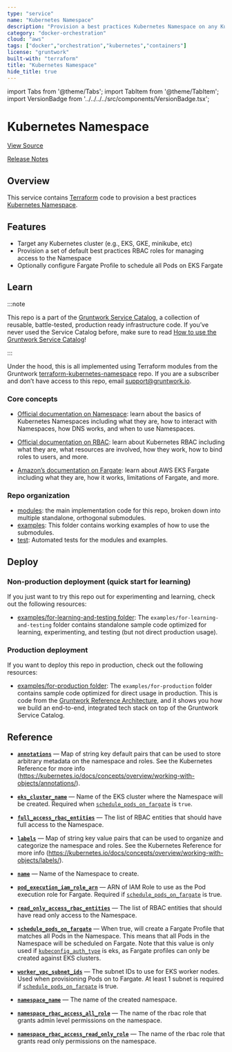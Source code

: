 ```yaml
---
type: "service"
name: "Kubernetes Namespace"
description: "Provision a best practices Kubernetes Namespace on any Kubernetes Cluster."
category: "docker-orchestration"
cloud: "aws"
tags: ["docker","orchestration","kubernetes","containers"]
license: "gruntwork"
built-with: "terraform"
title: "Kubernetes Namespace"
hide_title: true
---
```


import Tabs from '@theme/Tabs';
import TabItem from '@theme/TabItem';
import VersionBadge from '../../../../src/components/VersionBadge.tsx';

<VersionBadge version="0.80.3" lastModifiedVersion="0.35.4"/>

# Kubernetes Namespace


<a href="https://github.com/gruntwork-io/terraform-aws-service-catalog/tree/eak12913-patch-1/modules/services/k8s-namespace" className="link-button">View Source</a>

<a href="https://github.com/gruntwork-io/terraform-aws-service-catalog/releases?q=services%2Fk8s-namespace" className="link-button" title="Release notes for only the service catalog versions which impacted this service.">Release Notes</a>

## Overview

This service contains [Terraform](https://www.terraform.io) code to provision a best practices
[Kubernetes Namespace](https://kubernetes.io/docs/concepts/overview/working-with-objects/namespaces/).

## Features

*   Target any Kubernetes cluster (e.g., EKS, GKE, minikube, etc)
*   Provision a set of default best practices RBAC roles for managing access to the Namespace
*   Optionally configure Fargate Profile to schedule all Pods on EKS Fargate

## Learn

:::note

This repo is a part of the [Gruntwork Service Catalog](https://github.com/gruntwork-io/terraform-aws-service-catalog/),
a collection of reusable, battle-tested, production ready infrastructure code.
If you’ve never used the Service Catalog before, make sure to read
[How to use the Gruntwork Service Catalog](https://docs.gruntwork.io/reference/services/intro/overview)!

:::

Under the hood, this is all implemented using Terraform modules from the Gruntwork
[terraform-kubernetes-namespace](https://github.com/gruntwork-io/terraform-kubernetes-namespace) repo. If you are a
subscriber and don’t have access to this repo, email <support@gruntwork.io>.

### Core concepts

*   [Official documentation on Namespace](https://kubernetes.io/docs/concepts/overview/working-with-objects/namespaces/):
    learn about the basics of Kubernetes Namespaces including what they are, how to interact with Namespaces, how DNS
    works, and when to use Namespaces.

*   [Official documentation on RBAC](https://kubernetes.io/docs/reference/access-authn-authz/rbac/): learn about
    Kubernetes RBAC including what they are, what resources are involved, how they work, how to bind roles to users, and
    more.

*   [Amazon’s documentation on Fargate](https://docs.aws.amazon.com/eks/latest/userguide/fargate.html): learn about AWS
    EKS Fargate including what they are, how it works, limitations of Fargate, and more.

### Repo organization

*   [modules](https://github.com/gruntwork-io/terraform-aws-service-catalog/tree/eak12913-patch-1/modules): the main implementation code for this repo, broken down into multiple standalone, orthogonal submodules.
*   [examples](https://github.com/gruntwork-io/terraform-aws-service-catalog/tree/eak12913-patch-1/examples): This folder contains working examples of how to use the submodules.
*   [test](https://github.com/gruntwork-io/terraform-aws-service-catalog/tree/eak12913-patch-1/test): Automated tests for the modules and examples.

## Deploy

### Non-production deployment (quick start for learning)

If you just want to try this repo out for experimenting and learning, check out the following resources:

*   [examples/for-learning-and-testing folder](https://github.com/gruntwork-io/terraform-aws-service-catalog/tree/eak12913-patch-1/examples/for-learning-and-testing): The
    `examples/for-learning-and-testing` folder contains standalone sample code optimized for learning, experimenting, and
    testing (but not direct production usage).

### Production deployment

If you want to deploy this repo in production, check out the following resources:

*   [examples/for-production folder](https://github.com/gruntwork-io/terraform-aws-service-catalog/tree/eak12913-patch-1/examples/for-production): The `examples/for-production` folder contains sample code
    optimized for direct usage in production. This is code from the
    [Gruntwork Reference Architecture](https://gruntwork.io/reference-architecture), and it shows you how we build an
    end-to-end, integrated tech stack on top of the Gruntwork Service Catalog.

## Reference

<Tabs>
<TabItem value="inputs" label="Inputs" default>

<a name="annotations" className="snap-top"></a>

* [**`annotations`**](#annotations) &mdash; Map of string key default pairs that can be used to store arbitrary metadata on the namespace and roles. See the Kubernetes Reference for more info (https://kubernetes.io/docs/concepts/overview/working-with-objects/annotations/).

<a name="eks_cluster_name" className="snap-top"></a>

* [**`eks_cluster_name`**](#eks_cluster_name) &mdash; Name of the EKS cluster where the Namespace will be created. Required when [`schedule_pods_on_fargate`](#schedule_pods_on_fargate) is `true`.

<a name="full_access_rbac_entities" className="snap-top"></a>

* [**`full_access_rbac_entities`**](#full_access_rbac_entities) &mdash; The list of RBAC entities that should have full access to the Namespace.

<a name="labels" className="snap-top"></a>

* [**`labels`**](#labels) &mdash; Map of string key value pairs that can be used to organize and categorize the namespace and roles. See the Kubernetes Reference for more info (https://kubernetes.io/docs/concepts/overview/working-with-objects/labels/).

<a name="name" className="snap-top"></a>

* [**`name`**](#name) &mdash; Name of the Namespace to create.

<a name="pod_execution_iam_role_arn" className="snap-top"></a>

* [**`pod_execution_iam_role_arn`**](#pod_execution_iam_role_arn) &mdash; ARN of IAM Role to use as the Pod execution role for Fargate. Required if [`schedule_pods_on_fargate`](#schedule_pods_on_fargate) is true.

<a name="read_only_access_rbac_entities" className="snap-top"></a>

* [**`read_only_access_rbac_entities`**](#read_only_access_rbac_entities) &mdash; The list of RBAC entities that should have read only access to the Namespace.

<a name="schedule_pods_on_fargate" className="snap-top"></a>

* [**`schedule_pods_on_fargate`**](#schedule_pods_on_fargate) &mdash; When true, will create a Fargate Profile that matches all Pods in the Namespace. This means that all Pods in the Namespace will be scheduled on Fargate. Note that this value is only used if [`kubeconfig_auth_type`](#kubeconfig_auth_type) is eks, as Fargate profiles can only be created against EKS clusters.

<a name="worker_vpc_subnet_ids" className="snap-top"></a>

* [**`worker_vpc_subnet_ids`**](#worker_vpc_subnet_ids) &mdash; The subnet IDs to use for EKS worker nodes. Used when provisioning Pods on to Fargate. At least 1 subnet is required if [`schedule_pods_on_fargate`](#schedule_pods_on_fargate) is true.

</TabItem>
<TabItem value="outputs" label="Outputs">

<a name="namespace_name" className="snap-top"></a>

* [**`namespace_name`**](#namespace_name) &mdash; The name of the created namespace.

<a name="namespace_rbac_access_all_role" className="snap-top"></a>

* [**`namespace_rbac_access_all_role`**](#namespace_rbac_access_all_role) &mdash; The name of the rbac role that grants admin level permissions on the namespace.

<a name="namespace_rbac_access_read_only_role" className="snap-top"></a>

* [**`namespace_rbac_access_read_only_role`**](#namespace_rbac_access_read_only_role) &mdash; The name of the rbac role that grants read only permissions on the namespace.

</TabItem>
</Tabs>


<!-- ##DOCS-SOURCER-START
{"sourcePlugin":"service-catalog-api","hash":"5f788ba1c19ea8a5696bb0bb8a91892c"}
##DOCS-SOURCER-END -->
